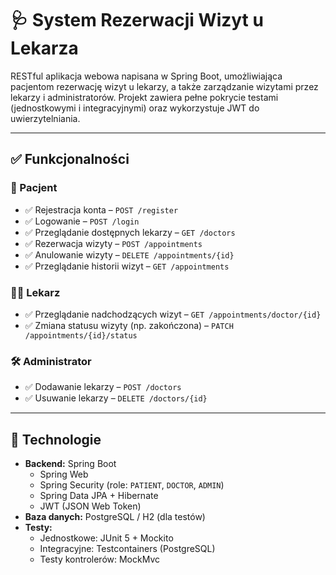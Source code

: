 # 🩺 System Rezerwacji Wizyt u Lekarza

RESTful aplikacja webowa napisana w Spring Boot, umożliwiająca pacjentom rezerwację wizyt u lekarzy, a także zarządzanie wizytami przez lekarzy i administratorów. Projekt zawiera pełne pokrycie testami (jednostkowymi i integracyjnymi) oraz wykorzystuje JWT do uwierzytelniania.

---

## ✅ Funkcjonalności

### 🧑 Pacjent
- ✅ Rejestracja konta – `POST /register`
- ✅ Logowanie – `POST /login`
- ✅ Przeglądanie dostępnych lekarzy – `GET /doctors`
- ✅ Rezerwacja wizyty – `POST /appointments`
- ✅ Anulowanie wizyty – `DELETE /appointments/{id}`
- ✅ Przeglądanie historii wizyt – `GET /appointments`

### 👨‍⚕️ Lekarz
- ✅ Przeglądanie nadchodzących wizyt – `GET /appointments/doctor/{id}`
- ✅ Zmiana statusu wizyty (np. zakończona) – `PATCH /appointments/{id}/status`

### 🛠️ Administrator
- ✅ Dodawanie lekarzy – `POST /doctors`
- ✅ Usuwanie lekarzy – `DELETE /doctors/{id}`

---

## 🧰 Technologie

- **Backend:** Spring Boot
  - Spring Web
  - Spring Security (role: `PATIENT`, `DOCTOR`, `ADMIN`)
  - Spring Data JPA + Hibernate
  - JWT (JSON Web Token)
- **Baza danych:** PostgreSQL / H2 (dla testów)
- **Testy:**
  - Jednostkowe: JUnit 5 + Mockito
  - Integracyjne: Testcontainers (PostgreSQL)
  - Testy kontrolerów: MockMvc
